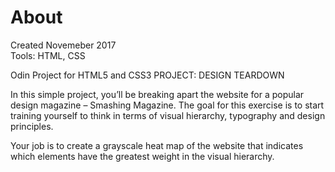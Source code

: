# About
Created Novemeber 2017</br>
Tools: HTML, CSS

Odin Project for HTML5 and CSS3
PROJECT: DESIGN TEARDOWN

In this simple project, you’ll be breaking apart the website for a popular design magazine  – Smashing Magazine. The goal for this exercise is to start training yourself to think in terms of visual hierarchy, typography and design principles.

Your job is to create a grayscale heat map of the website that indicates which elements have the greatest weight in the visual hierarchy. 

